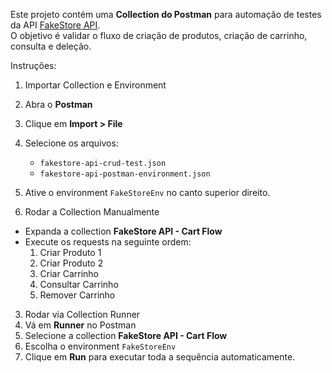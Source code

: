 Este projeto contém uma **Collection do Postman** para automação de testes da API [FakeStore API](https://fakestoreapi.com).  
O objetivo é validar o fluxo de criação de produtos, criação de carrinho, consulta e deleção.

Instruções:
1. Importar Collection e Environment
1. Abra o **Postman**  
2. Clique em **Import > File**  
3. Selecione os arquivos:
   - `fakestore-api-crud-test.json`
   - `fakestore-api-postman-environment.json`  
4. Ative o environment `FakeStoreEnv` no canto superior direito.

2. Rodar a Collection Manualmente
- Expanda a collection **FakeStore API - Cart Flow**  
- Execute os requests na seguinte ordem:
  1. Criar Produto 1  
  2. Criar Produto 2  
  3. Criar Carrinho  
  4. Consultar Carrinho  
  5. Remover Carrinho
  
3. Rodar via Collection Runner
1. Vá em **Runner** no Postman  
2. Selecione a collection **FakeStore API - Cart Flow**  
3. Escolha o environment `FakeStoreEnv`  
4. Clique em **Run** para executar toda a sequência automaticamente.